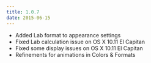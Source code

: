 ```yaml
---
title: 1.0.7
date: 2015-06-15
---
```


- Added Lab format to appearance settings
- Fixed Lab calculation issue on OS X 10.11 El Capitan
- Fixed some display issues on OS X 10.11 El Capitan
- Refinements for animations in Colors & Formats
